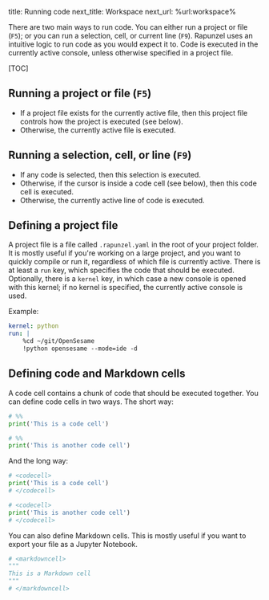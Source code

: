 title: Running code
next_title: Workspace
next_url: %url:workspace%


There are two main ways to run code. You can either run a project or file (`F5`); or you can run a selection, cell, or current line (`F9`). Rapunzel uses an intuitive logic to run code as you would expect it to. Code is executed in the currently active console, unless otherwise specified in a project file.


[TOC]


## Running a project or file (`F5`)

- If a project file exists for the currently active file, then this project file controls how the project is executed (see below).
- Otherwise, the currently active file is executed.


## Running a selection, cell, or line (`F9`)

- If any code is selected, then this selection is executed.
- Otherwise, if the cursor is inside a code cell (see below), then this code cell is executed.
- Otherwise, the currently active line of code is executed.


## Defining a project file

A project file is a file called `.rapunzel.yaml` in the root of your project folder. It is mostly useful if you're working on a large project, and you want to quickly compile or run it, regardless of which file is currently active. There is at least a `run` key, which specifies the code that should be executed. Optionally, there is a `kernel` key, in which case a new console is opened with this kernel; if no kernel is specified, the currently active console is used.

Example:

```yaml
kernel: python
run: |
    %cd ~/git/OpenSesame
    !python opensesame --mode=ide -d
```


## Defining code and Markdown cells

A code cell contains a chunk of code that should be executed together. You can define code cells in two ways. The short way:

```python
# %%
print('This is a code cell')

# %%
print('This is another code cell')
```

And the long way:

```python
# <codecell>
print('This is a code cell')
# </codecell>

# <codecell>
print('This is another code cell')
# </codecell>
```

You can also define Markdown cells. This is mostly useful if you want to export your file as a Jupyter Notebook.

```python
# <markdowncell>
"""
This is a Markdown cell
"""
# </markdowncell>
```

